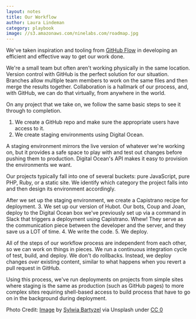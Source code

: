 ```yaml
---
layout: notes
title: Our Workflow
author: Laura Lindeman
category: playbook
image: //s3.amazonaws.com/ninelabs.com/roadmap.jpg
---
```

We've taken inspiration and tooling from [GitHub Flow](https://guides.github.com/introduction/flow/) in developing an efficient and effective way to get our work done.

We're a small team but often aren't working physically in the same location. Version control with GitHub is the perfect solution for our situation. Branches allow multiple team members to work on the same files and then merge the results together. Collaboration is a hallmark of our process, and, with GitHub, we can do that virtually, from anywhere in the world.

On any project that we take on, we follow the same basic steps to see it through to completion.

1. We create a GitHub repo and make sure the appropriate users have access to it.
2. We create staging environments using Digital Ocean. 

A staging environment mirrors the live version of whatever we're working on, but it provides a safe space to play with and test out changes before pushing them to production. Digital Ocean's API makes it easy to provision the environments we want.

Our projects typically fall into one of several buckets: pure JavaScript, pure PHP, Ruby, or a static site. We identify which category the project falls into and then design its environment accordingly.

After we set up the staging environment, we create a Capistrano recipe for deployment.
3. We set up our version of Hubot.
Our bots, Coup and Joan, deploy to the Digital Ocean box we've previously set up via a command in Slack that triggers a deployment using Capistrano. Whew! They serve as the communication piece between the developer and the server, and they save us a LOT of time.
4. We write the code.
5. We deploy.

All of the steps of our workflow process are independent from each other, so we can work on things in pieces. We run a continuous integration cycle of test, build, and deploy. We don't do rollbacks. Instead, we deploy changes *over* existing content, similar to what happens when you revert a pull request in GitHub.

Using this process, we've run deployments on projects from simple sites where staging is the same as production (such as GitHub pages) to more complex sites requiring shell-based access to build process that have to go on in the background during deployment.

Photo Credit: [Image](https://unsplash.imgix.net/45/eDLHCtzRR0yfFtU0BQar_sylwiabartyzel_themap.jpg?fit=crop&fm=jpg&h=700&q=75&w=1050) by [Sylwia Bartyzel](https://unsplash.com/sylwiabartyzel) via Unsplash under [CC 0](https://unsplash.com/license)


